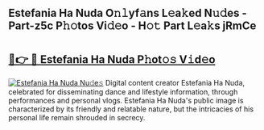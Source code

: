 ## Estefania Ha Nuda O𝚗𝚕yf𝚊ns L𝚎a𝚔ed N𝚞𝚍es - Part-z5c P𝚑𝚘tos Vi𝚍𝚎o - H𝚘𝚝 Part L𝚎a𝚔s jRmCe

# <h2><a href="http://kf85pat.oniu.top/?m=Estefania+Ha+Nuda">🔗👉 🔴 Estefania Ha Nuda P𝚑ot𝚘𝚜 V𝚒d𝚎o</a></h2>

[![Estefania Ha Nuda Nu𝚍e𝚜](https://i.imgur.com/0qMVB7G.gif)](http://kf85pat.oniu.top/?m=Estefania+Ha+Nuda)
Digital content creator Estefania Ha Nuda, celebrated for disseminating dance and lifestyle information, through performances and personal vlogs. Estefania Ha Nuda's public image is characterized by its friendly and relatable nature, but the intricacies of his personal life remain shrouded in secrecy.  

